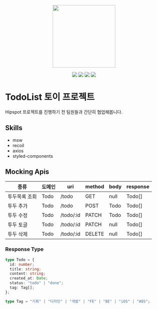 <p align="center"><img width='200px' src="https://user-images.githubusercontent.com/24623403/193721398-c6bb6f0d-859e-4601-9057-f063bfbb82f5.png"></p>
<p align='center'>
  <img src='https://img.shields.io/github/package-json/v/Endless-Creation-32nd/hipSpot-toyproject-frontend'>
  <a href="https://github.com/Endless-Creation-32nd/hipSpot-toyproject-frontend/issues"><img src='https://img.shields.io/github/issues/Endless-Creation-32nd/hipSpot-toyproject-frontend'></a>
 <a href="https://github.com/Endless-Creation-32nd/hipSpot-toyproject-frontend/graphs/contributors"><img src='https://img.shields.io/github/contributors/Endless-Creation-32nd/hipSpot-toyproject-frontend'></a>
 <a href='https://github.com/Endless-Creation-32nd/hipSpot-toyproject-frontend/blob/main/LICENSE'><img src='https://img.shields.io/github/license/Endless-Creation-32nd/hipSpot-toyproject-frontend'></a>
</p>

# TodoList 토이 프로젝트

Hipspot 프로젝트를 진행하기 전 팀원들과 간단히 협업해봅니다.

## Skills

- msw
- recoil
- axios
- styled-components

## Mocking Apis

| 종류          | 도메인 | uri       | method | body | response |
| ------------- | ------ | --------- | ------ | ---- | -------- |
| 투두목록 조회  | Todo   | /todo     | GET    | null | Todo[]   |
| 투두 추가     | Todo   | /todo     | POST   | Todo | Todo[]     |
| 투두 수정     | Todo   | /todo/:id | PATCH  | Todo | Todo[]     |
| 투두 토글     | Todo   | /todo/:id | PATCH  | null | Todo[]     |
| 투두 삭제     | Todo   | /todo/:id | DELETE | null | Todo[]     |

### Response Type

```ts
type Todo = {
  id: number;
  title: string;
  content: string;
  created_at: Date;
  status: "todo" | "done";
  tag: Tag[];
};

type Tag = "기획" | "디자인" | "개발" | "FE" | "BE" | "iOS" | "AOS";
```
